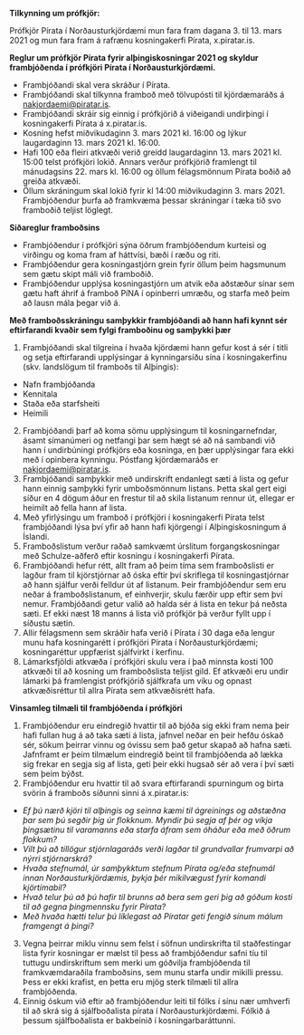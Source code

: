 
**Tilkynning um prófkjör:**

Prófkjör Pírata í Norðausturkjördæmi mun fara fram dagana 3. til 13. mars 2021 og mun fara fram á rafrænu kosningakerfi Pírata, x.piratar.is.

**Reglur um prófkjör Pírata fyrir alþingiskosningar 2021 og skyldur frambjóðenda í prófkjöri Pírata í Norðausturkjördæmi.**

* Frambjóðandi skal vera skráður í Pírata.
* Frambjóðandi skal tilkynna framboð með tölvupósti til kjördæmaráðs á nakjordaemi@piratar.is.
* Frambjóðandi skráir sig einnig í prófkjörið á viðeigandi undirþingi í kosningakerfi Pírata á x.piratar.is.
* Kosning hefst miðvikudaginn 3. mars 2021 kl. 16:00 og lýkur laugardaginn 13. mars 2021 kl. 16:00.
* Hafi 100 eða fleiri atkvæði verið greidd laugardaginn 13. mars 2021 kl. 15:00 telst prófkjöri lokið. Annars verður prófkjörið framlengt til mánudagsins 22. mars kl. 16:00 og öllum félagsmönnum Pírata boðið að greiða atkvæði.
* Öllum skráningum skal lokið fyrir kl 14:00 miðvikudaginn 3. mars 2021. Frambjóðendur þurfa að framkvæma þessar skráningar í tæka tíð svo framboðið teljist löglegt.

**Siðareglur framboðsins**

* Frambjóðendur í prófkjöri sýna öðrum frambjóðendum kurteisi og virðingu og koma fram af háttvísi, bæði í ræðu og riti.
* Frambjóðendur gera kosningastjórn grein fyrir öllum þeim hagsmunum sem gætu skipt máli við framboðið.
* Frambjóðendur upplýsa kosningastjórn um atvik eða aðstæður sínar sem gætu haft áhrif á framboð PíNA í opinberri umræðu, og starfa með þeim að lausn mála þegar við á.

**Með framboðsskráningu samþykkir frambjóðandi að hann hafi kynnt sér eftirfarandi kvaðir sem fylgi framboðinu og samþykki þær**

1. Frambjóðandi skal tilgreina í hvaða kjördæmi hann gefur kost á sér í titli og setja eftirfarandi upplýsingar á kynningarsíðu sína í kosningakerfinu (skv. landslögum til framboðs til Alþingis):

* Nafn frambjóðanda
* Kennitala
* Staða eða starfsheiti
* Heimili

2. Frambjóðandi þarf að koma sömu upplýsingum til kosningarnefndar, ásamt símanúmeri og netfangi þar sem hægt sé að ná sambandi við hann í undirbúningi prófkjörs eða kosninga, en þær upplýsingar fara ekki með í opinbera kynningu. Póstfang kjördæmaráðs er nakjordaemi@piratar.is.
3. Frambjóðandi samþykkir með undirskrift endanlegt sæti á lista og gefur hann einnig samþykki fyrir umboðsmönnum listans. Þetta skal gert eigi síður en 4 dögum áður en frestur til að skila listanum rennur út, ellegar er heimilt að fella hann af lista.
4. Með yfirlýsingu um framboð í prófkjöri í kosningakerfi Pírata telst frambjóðandi lýsa því yfir að hann hafi kjörgengi í Alþingiskosningum á Íslandi.
5. Framboðslistum verður raðað samkvæmt úrslitum forgangskosningar með Schulze-aðferð eftir kosningu í kosningakerfi Pírata.
6. Frambjóðandi hefur rétt, allt fram að þeim tíma sem framboðslisti er lagður fram til kjörstjórnar að óska eftir því skriflega til kosningastjórnar að hann sjálfur verði felldur út af listanum. Þeir frambjóðendur sem eru neðar á framboðslistanum, ef einhverjir, skulu færðir upp eftir sem því nemur. Frambjóðandi getur valið að halda sér á lista en tekur þá neðsta sæti. Ef ekki næst 18 manns á lista við prófkjör þá verður fyllt upp í síðustu sætin.
7. Allir félagsmenn sem skráðir hafa verið í Pírata í 30 daga eða lengur munu hafa kosningarétt í prófkjöri Pírata í Norðausturkjördæmi; kosningaréttur uppfærist sjálfvirkt í kerfinu.
8. Lámarksfjöldi atkvæða í prófkjöri skulu vera í það minnsta kosti 100 atkvæði til að kosning um framboðslista teljist gild. Ef atkvæði eru undir lámarki þá framlengist prófkjörið sjálfkrafa um viku og opnast atkvæðisréttur til allra Pírata sem atkvæðisrétt hafa.

**Vinsamleg tilmæli til frambjóðenda í prófkjöri**

1. Frambjóðendur eru eindregið hvattir til að bjóða sig ekki fram nema þeir hafi fullan hug á að taka sæti á lista, jafnvel neðar en þeir hefðu óskað sér, sökum þeirrar vinnu og óvissu sem það getur skapað að hafna sæti. Jafnframt er þeim tilmælum eindregið beint til frambjóðenda að lækka sig frekar en segja sig af lista, geti þeir ekki hugsað sér að vera í því sæti sem þeim býðst.
2. Frambjóðendur eru hvattir til að svara eftirfarandi spurningum og birta svörin á framboðs síðunni sinni á x.piratar.is:

* *Ef þú nærð kjöri til alþingis og seinna kæmi til ágreinings og aðstæðna þar sem þú segðir þig úr flokknum. Myndir þú segja af þér og víkja þingsætinu til varamanns eða starfa áfram sem óháður eða með öðrum flokkum?*
* *Vilt þú að tillögur stjórnlagaráðs verði lagðar til grundvallar frumvarpi að nýrri stjórnarskrá?*
* *Hvaða stefnumál, úr samþykktum stefnum Pírata og/eða stefnumál innan Norðausturkjördæmis, þykja þér mikilvægust fyrir komandi kjörtímabil?*
* *Hvað telur þú að þú hafir til brunns að bera sem geri þig að góðum kosti til að gegna þingmennsku fyrir Pírata?*
* *Með hvaða hætti telur þú líklegast að Píratar geti fengið sínum málum framgengt á þingi?*

3. Vegna þeirrar miklu vinnu sem felst í söfnun undirskrifta til staðfestingar lista fyrir kosningar er mælst til þess að frambjóðendur safni tíu til tuttugu undirskriftum sem merki um góðvilja frambjóðenda til framkvæmdaraðila framboðsins, sem munu starfa undir mikilli pressu. Þess er ekki krafist, en þetta eru mjög sterk tilmæli til allra frambjóðenda.
4. Einnig óskum við eftir að frambjóðendur leiti til fólks í sínu nær umhverfi til að skrá sig á sjálfboðalista pírata í Norðausturkjördæmi. Fólkið á þessum sjálfboðalista er bakbeinið í kosningarbaráttunni.

